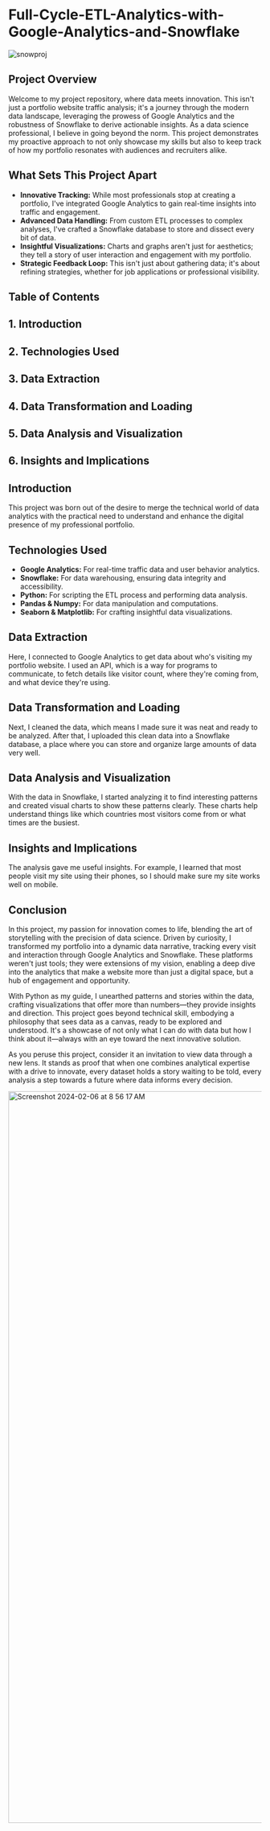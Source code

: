 # Full-Cycle-ETL-Analytics-with-Google-Analytics-and-Snowflake

![snowproj](https://github.com/Abhi0323/Full-Cycle-ETL-Analytics-with-Google-Analytics-and-Snowflake/assets/112967999/71137acd-578f-45c9-8229-1e2de3b04ad2)

## Project Overview

Welcome to my project repository, where data meets innovation. This isn't just a portfolio website traffic analysis; it's a journey through the modern data landscape, leveraging the prowess of Google Analytics and the robustness of Snowflake to derive actionable insights. As a data science professional, I believe in going beyond the norm. This project demonstrates my proactive approach to not only showcase my skills but also to keep track of how my portfolio resonates with audiences and recruiters alike.

## What Sets This Project Apart

* **Innovative Tracking:** While most professionals stop at creating a portfolio, I've integrated Google Analytics to gain real-time insights into traffic and engagement.
* **Advanced Data Handling:** From custom ETL processes to complex analyses, I've crafted a Snowflake database to store and dissect every bit of data.
* **Insightful Visualizations:** Charts and graphs aren't just for aesthetics; they tell a story of user interaction and engagement with my portfolio.
* **Strategic Feedback Loop:** This isn't just about gathering data; it's about refining strategies, whether for job applications or professional visibility.

## Table of Contents

## 1. Introduction
## 2. Technologies Used
## 3. Data Extraction
## 4. Data Transformation and Loading
## 5. Data Analysis and Visualization
## 6. Insights and Implications


## Introduction

This project was born out of the desire to merge the technical world of data analytics with the practical need to understand and enhance the digital presence of my professional portfolio.

## Technologies Used

* **Google Analytics:** For real-time traffic data and user behavior analytics.
* **Snowflake:** For data warehousing, ensuring data integrity and accessibility.
* **Python:** For scripting the ETL process and performing data analysis.
* **Pandas & Numpy:** For data manipulation and computations.
* **Seaborn & Matplotlib:** For crafting insightful data visualizations.

## Data Extraction

Here, I connected to Google Analytics to get data about who's visiting my portfolio website. I used an API, which is a way for programs to communicate, to fetch details like visitor count, where they're coming from, and what device they're using.

## Data Transformation and Loading

Next, I cleaned the data, which means I made sure it was neat and ready to be analyzed. After that, I uploaded this clean data into a Snowflake database, a place where you can store and organize large amounts of data very well.

## Data Analysis and Visualization

With the data in Snowflake, I started analyzing it to find interesting patterns and created visual charts to show these patterns clearly. These charts help understand things like which countries most visitors come from or what times are the busiest.

## Insights and Implications

The analysis gave me useful insights. For example, I learned that most people visit my site using their phones, so I should make sure my site works well on mobile.

## Conclusion

In this project, my passion for innovation comes to life, blending the art of storytelling with the precision of data science. Driven by curiosity, I transformed my portfolio into a dynamic data narrative, tracking every visit and interaction through Google Analytics and Snowflake. These platforms weren't just tools; they were extensions of my vision, enabling a deep dive into the analytics that make a website more than just a digital space, but a hub of engagement and opportunity.

With Python as my guide, I unearthed patterns and stories within the data, crafting visualizations that offer more than numbers—they provide insights and direction. This project goes beyond technical skill, embodying a philosophy that sees data as a canvas, ready to be explored and understood. It's a showcase of not only what I can do with data but how I think about it—always with an eye toward the next innovative solution.

As you peruse this project, consider it an invitation to view data through a new lens. It stands as proof that when one combines analytical expertise with a drive to innovate, every dataset holds a story waiting to be told, every analysis a step towards a future where data informs every decision.

<img width="1456" alt="Screenshot 2024-02-06 at 8 56 17 AM" src="https://github.com/Abhi0323/Full-Cycle-ETL-Analytics-with-Google-Analytics-and-Snowflake/assets/112967999/61f02398-dc33-4672-a200-60ef60fc77d7">

